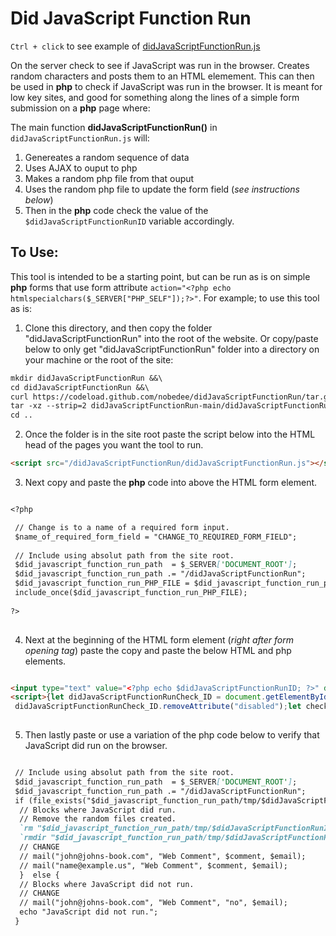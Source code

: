 # Did JavaScript Function Run

`Ctrl + click` to see example of [didJavaScriptFunctionRun.js](https://isocialpractice.github.io/didJavaScriptFunctionRun/)

On the server check to see if JavaScript was run in the browser. 
Creates random characters and posts them to an HTML elemement. This
can then be used in **php** to check if JavaScript was run in the browser.
It is meant for low key sites, and good for something along the
lines of a simple form submission on a **php** page where:


The main function **didJavaScriptFunctionRun()** in `didJavaScriptFunctionRun.js` will:

1. Genereates a random sequence of data
2. Uses AJAX to ouput to php
3. Makes a random php file from that ouput
4. Uses the random php file to update the form field (<em>see instructions below</em>)
5. Then in the **php** code check the value of the ` $didJavaScriptFunctionRunID ` 
variable accordingly.


## To Use:
This tool is intended to be a starting point, but can be run as is on simple **php** forms 
that use form attribute ` action="<?php echo htmlspecialchars($_SERVER["PHP_SELF"]);?>" `.
For example; to use this tool as is:

1. Clone this directory, and then copy the folder "didJavaScriptFunctionRun" 
into the root of the website. Or copy/paste below to only get "didJavaScriptFunctionRun"
folder into a directory on your machine or the root of the site: 
```markdown
mkdir didJavaScriptFunctionRun &&\
cd didJavaScriptFunctionRun &&\
curl https://codeload.github.com/nobedee/didJavaScriptFunctionRun/tar.gz/main |\
tar -xz --strip=2 didJavaScriptFunctionRun-main/didJavaScriptFunctionRun &&\
cd ..
```

2. Once the folder is in the site root paste the script below into the HTML head 
of the pages you want the tool to run. <br>
```markdown
<script src="/didJavaScriptFunctionRun/didJavaScriptFunctionRun.js"></script>
```

3. Next copy and paste the **php** code into above the HTML form element. <br>
```markdown

<?php

 // Change is to a name of a required form input.
 $name_of_required_form_field = "CHANGE_TO_REQUIRED_FORM_FIELD";
 
 // Include using absolut path from the site root.
 $did_javascript_function_run_path  = $_SERVER['DOCUMENT_ROOT'];   
 $did_javascript_function_run_path .= "/didJavaScriptFunctionRun";
 $did_javascript_function_run_PHP_FILE = $did_javascript_function_run_path . "/didJavaScriptFunctionRun.php";
 include_once($did_javascript_function_run_PHP_FILE);
 
?>
 
```

4. Next at the beginning of the HTML form element (<em>right after form opening tag</em>) paste the
copy and paste the below HTML and php elements. <br>
```markdown

<input type="text" value="<?php echo $didJavaScriptFunctionRunID; ?>" disabled style="display: none; border:none" id="didJavaScriptFunctionRunID" name="didJavaScriptFunctionRunID"> 
<script>{let didJavaScriptFunctionRunCheck_ID = document.getElementById("didJavaScriptFunctionRunID"); 
 didJavaScriptFunctionRunCheck_ID.removeAttribute("disabled");let checkSessionDidJavaScriptFunctionRun = sessionStorage.getItem("didJavaScriptRun");if (checkSessionDidJavaScriptFunctionRun == null) { sessionStorage.setItem("didJavaScriptRun", "1"); didJavaScriptFunctionRun();} else { sessionStorage.removeItem("didJavaScriptRun"); let essionDidJavaScriptFunctionRunCheck_randomCharacters = sessionStorage.getItem("didJavaScriptFunctionRunCheck_randomCharacters"); document.getElementById("didJavaScriptFunctionRunID").setAttribute("value", sessionDidJavaScriptFunctionRunCheck_randomCharacters); }}</script>  
 
```

5. Then lastly paste or use a variation of the php code below to verify that JavaScript 
did run on the browser. <br>
```markdown

 // Include using absolut path from the site root.
 $did_javascript_function_run_path  = $_SERVER['DOCUMENT_ROOT'];   
 $did_javascript_function_run_path .= "/didJavaScriptFunctionRun"; 
 if (file_exists("$did_javascript_function_run_path/tmp/$didJavaScriptFunctionRunID/file.txt")) {  
  // Blocks where JavaScript did run.
  // Remove the random files created.
  `rm "$did_javascript_function_run_path/tmp/$didJavaScriptFunctionRunID/file.txt"`;
  `rmdir "$did_javascript_function_run_path/tmp/$didJavaScriptFunctionRunID"`;  
  // CHANGE
  // mail("john@johns-book.com", "Web Comment", $comment, $email);
  // mail("name@example.us", "Web Comment", $comment, $email);
  }  else {
  // Blocks where JavaScript did not run.
  // CHANGE
  // mail("john@johns-book.com", "Web Comment", "no", $email);  
  echo "JavaScript did not run.";
 }
 
```
